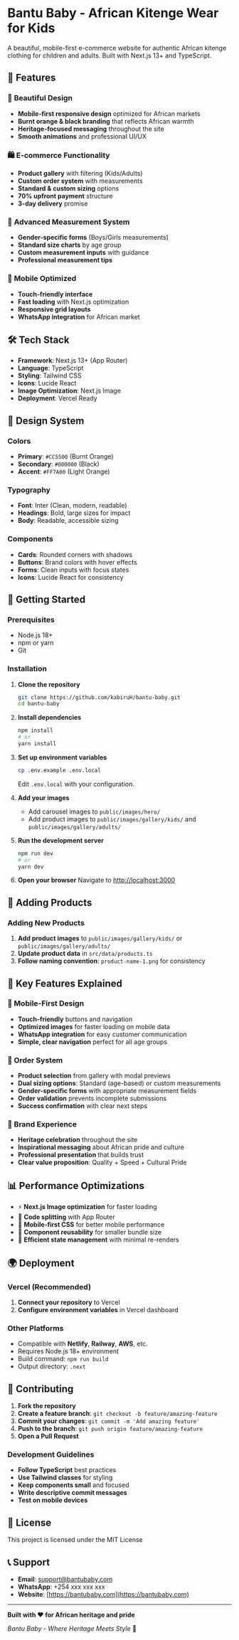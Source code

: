 # Bantu Baby - African Kitenge Wear for Kids

A beautiful, mobile-first e-commerce website for authentic African kitenge clothing for children and adults. Built with Next.js 13+ and TypeScript.

## 🚀 Features

### 🎨 **Beautiful Design**
- **Mobile-first responsive design** optimized for African markets
- **Burnt orange & black branding** that reflects African warmth
- **Heritage-focused messaging** throughout the site
- **Smooth animations** and professional UI/UX

### 🛍️ **E-commerce Functionality**
- **Product gallery** with filtering (Kids/Adults)
- **Custom order system** with measurements
- **Standard & custom sizing** options
- **70% upfront payment** structure
- **3-day delivery** promise

### 📏 **Advanced Measurement System**
- **Gender-specific forms** (Boys/Girls measurements)
- **Standard size charts** by age group
- **Custom measurement inputs** with guidance
- **Professional measurement tips**

### 📱 **Mobile Optimized**
- **Touch-friendly interface**
- **Fast loading** with Next.js optimization
- **Responsive grid layouts**
- **WhatsApp integration** for African market

## 🛠️ Tech Stack

- **Framework**: Next.js 13+ (App Router)
- **Language**: TypeScript
- **Styling**: Tailwind CSS
- **Icons**: Lucide React
- **Image Optimization**: Next.js Image
- **Deployment**: Vercel Ready

## 🎨 Design System

### Colors
- **Primary**: `#CC5500` (Burnt Orange)
- **Secondary**: `#000000` (Black)
- **Accent**: `#FF7A00` (Light Orange)

### Typography
- **Font**: Inter (Clean, modern, readable)
- **Headings**: Bold, large sizes for impact
- **Body**: Readable, accessible sizing

### Components
- **Cards**: Rounded corners with shadows
- **Buttons**: Brand colors with hover effects
- **Forms**: Clean inputs with focus states
- **Icons**: Lucide React for consistency

## 🚀 Getting Started

### Prerequisites
- Node.js 18+ 
- npm or yarn
- Git

### Installation

1. **Clone the repository**
   ```bash
   git clone https://github.com/kabiruH/bantu-baby.git
   cd bantu-baby
   ```

2. **Install dependencies**
   ```bash
   npm install
   # or
   yarn install
   ```

3. **Set up environment variables**
   ```bash
   cp .env.example .env.local
   ```
   Edit `.env.local` with your configuration.

4. **Add your images**
   - Add carousel images to `public/images/hero/`
   - Add product images to `public/images/gallery/kids/` and `public/images/gallery/adults/`

5. **Run the development server**
   ```bash
   npm run dev
   # or
   yarn dev
   ```

6. **Open your browser**
   Navigate to [http://localhost:3000](http://localhost:3000)

## 📸 Adding Products

### Adding New Products
1. **Add product images** to `public/images/gallery/kids/` or `public/images/gallery/adults/`
2. **Update product data** in `src/data/products.ts`
3. **Follow naming convention**: `product-name-1.png` for consistency

## 🎯 Key Features Explained

### 📱 Mobile-First Design
- **Touch-friendly** buttons and navigation
- **Optimized images** for faster loading on mobile data
- **WhatsApp integration** for easy customer communication
- **Simple, clear navigation** perfect for all age groups

### 👗 Order System
- **Product selection** from gallery with modal previews
- **Dual sizing options**: Standard (age-based) or custom measurements
- **Gender-specific forms** with appropriate measurement fields
- **Order validation** prevents incomplete submissions
- **Success confirmation** with clear next steps

### 🎨 Brand Experience
- **Heritage celebration** throughout the site
- **Inspirational messaging** about African pride and culture
- **Professional presentation** that builds trust
- **Clear value proposition**: Quality + Speed + Cultural Pride

## 📊 Performance Optimizations

- ⚡ **Next.js Image optimization** for faster loading
- 🎯 **Code splitting** with App Router
- 📱 **Mobile-first CSS** for better mobile performance
- 🔄 **Component reusability** for smaller bundle size
- 💾 **Efficient state management** with minimal re-renders

## 🌍 Deployment

### Vercel (Recommended)
1. **Connect your repository** to Vercel
2. **Configure environment variables** in Vercel dashboard

### Other Platforms
- Compatible with **Netlify**, **Railway**, **AWS**, etc.
- Requires Node.js 18+ environment
- Build command: `npm run build`
- Output directory: `.next`

## 🤝 Contributing

1. **Fork the repository**
2. **Create a feature branch**: `git checkout -b feature/amazing-feature`
3. **Commit your changes**: `git commit -m 'Add amazing feature'`
4. **Push to the branch**: `git push origin feature/amazing-feature`
5. **Open a Pull Request**

### Development Guidelines
- **Follow TypeScript** best practices
- **Use Tailwind classes** for styling
- **Keep components small** and focused
- **Write descriptive commit messages**
- **Test on mobile devices**

## 📄 License

This project is licensed under the MIT License

## 📞 Support

- **Email**: support@bantubaby.com
- **WhatsApp**: +254 xxx xxx xxx
- **Website**: [https://bantubaby.com](https://bantubaby.com)

---

**Built with ❤️ for African heritage and pride**

*Bantu Baby - Where Heritage Meets Style* 👑